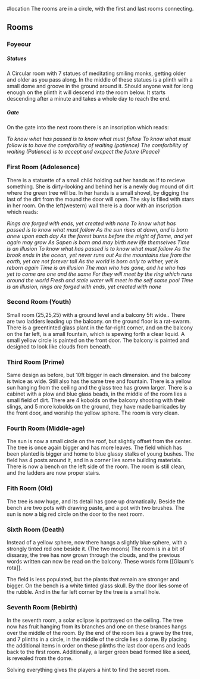 #location 
The rooms are in a circle, with the first and last rooms connecting. 

## Rooms
### Foyeour
##### Statues
A Circular room with 7 statues of meditating smiling monks, getting older and older as you pass along. In the middle of these statues is a plinth with a small dome and groove in the ground around it. 
Should anyone wait for long enough on the plinth it will descend into the room below. It starts descending after a minute and takes a whole day to reach the end.

##### Gate
On the gate into the next room there is an inscription which reads:

*To know what has passed is to know what must follow
To know what must follow is to have the comforbility of waiting (patience)
The comforbility of waiting (Patience) is to accept and excpect the future (Peace)*


### First Room (Adolesence)
There is a statuette of a small child holding out her hands as if to recieve something. She is dirty-looking and behind her is a newly dug mound of dirt where the green tree will be.
In her hands is a small shovel, by digging the last of the dirt from the mound the door will open.
The sky is filled with stars in her room.
On the left(western) wall there is a door with an inscription which reads:

*Rings are forged with ends, yet created with none
To know what has passed is to know what must follow
As the sun rises at dawn, and is born anew upon each day
As the forest burns before the might of flame, and yet again may grow
As Sapen is born and may birth new life themselves
Time is an illusion
To know what has passed is to know what must follow
As the brook ends in the ocean, yet never runs out
As the mountains rise from the earth, yet are not forever tall
As the world is born only to wither, yet is reborn again
Time is an illusion
The man who has gone, and he who has yet to come are one and the same
For they will meet by the ring which runs around the world
Fresh and stale water will meet in the self same pool
Time is an illusion, rings are forged with ends, yet created with none*

### Second Room (Youth)
Small room (25,25,25) with a ground level and a balcony 5ft wide.. There are two ladders leading up the balcony. on the ground floor is a rat-swarm.
There is a greentinted glass plant in the far-right corner, and on the balcony on the far left, is a small fountain, which is spewing forth a clear liquid.
A small yellow circle is painted on the front door.
The balcony is painted and designed to look like clouds from beneath.

### Third Room (Prime)
Same design as before, but 10ft bigger in each dimension. and the balcony is twice as wide. Still also has the same tree and fountain.
There is a yellow sun hanging from the ceiling and the glass tree has grown larger. There is a cabinet with a plow and blue glass beads, in the middle of the room lies a small field of dirt.
There are 4 kobolds on the balcony shooting with their slings, and 5 more kobolds on the ground, they have made barricades by the front door, and worship the yellow sphere.
The room is very clean.

### Fourth Room (Middle-age)
The sun is now a small circle on the roof, but slightly offset from the center.
The tree is once again bigger and has more leaves.
The field which has been planted is bigger and home to blue glassy stalks of young bushes.
The field has 4 posts around it, and in a corner lies some building materials. There is now a bench on the left side of the room.
The room is still clean, and the ladders are now proper stairs.

### Fith Room (Old)
The tree is now huge, and its detail has gone up dramatically.
Beside the bench are two pots with drawing paste, and a pot with two brushes.
The sun is now a big red circle on the door to the next room.

### Sixth Room (Death)
Instead of a yellow sphere, now there hangs a slightly blue sphere, with a strongly tinted red one beside it. (The two moons)
The room is in a bit of dissaray, the tree has now grown through the clouds, and the previous words written can now be read on the balcony. These words form [[Glaum's rota]].

The field is less populated, but the plants that remain are stronger and bigger.
On the bench is a white tinted glass skull.
By the door lies some of the rubble. And in the far left corner by the tree is a small hole.

### Seventh Room (Rebirth)
In the seventh room, a solar eclipse is portrayed on the ceiling. 
The tree now has fruit hanging from its branches and one on these brances hangs over the middle of the room.
By the end of the room lies a grave by the tree, and 7 plinths in a circle, in the middle of the circle lies a dome. By placing the additional items in order on these plinths the last door opens and leads back to the first room.
Additionally, a larger green bead formed like a seed, is revealed from the dome.

Solving everything gives the players a hint to find the secret room.